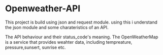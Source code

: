 # Openweather-API
This project is build using json and request module.
using this i understand the json module and some charateristics of an API.

The API behaviour and their status_code's meaning.
The OpenWeatherMap is a service that provides weahter data, including tempreature, pressure,sunsert, sunrise etc.
